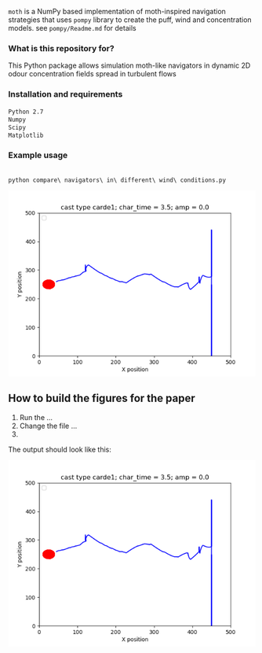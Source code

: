 `moth` is a NumPy based implementation of moth-inspired navigation strategies that uses 
`pompy` library to create the puff, wind and concentration models. see `pompy/Readme.md` 
for details

### What is this repository for?

This Python package allows simulation moth-like navigators in dynamic 2D odour 
concentration fields spread in turbulent flows 

### Installation and requirements

    Python 2.7
    Numpy
    Scipy
    Matplotlib

### Example usage

``` 

python compare\ navigators\ in\ different\ wind\ conditions.py

```

![Demo flight](moth/demo.png)







## How to build the figures for the paper

1. Run the ...
2. Change the file ...
3. 

The output should look like this: 

![Demo flight](moth/demo.png)
